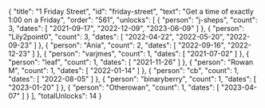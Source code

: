 {
  "title": "1 Friday Street",
  "id": "friday-street",
  "text": "Get a time of exactly 1:00 on a Friday",
  "order": "561",
  "unlocks": [
    {
      "person": "j-sheps",
      "count": 3,
      "dates": [
        "2021-09-17",
        "2022-12-09",
        "2023-06-09"
      ]
    },
    {
      "person": "Lily2point0",
      "count": 3,
      "dates": [
        "2022-04-22",
        "2022-05-20",
        "2022-09-23"
      ]
    },
    {
      "person": "Ania",
      "count": 2,
      "dates": [
        "2022-09-16",
        "2022-12-23"
      ]
    },
    {
      "person": "varjmes",
      "count": 1,
      "dates": [
        "2021-07-02"
      ]
    },
    {
      "person": "leaf",
      "count": 1,
      "dates": [
        "2021-11-26"
      ]
    },
    {
      "person": "Rowan M",
      "count": 1,
      "dates": [
        "2022-01-14"
      ]
    },
    {
      "person": "cb",
      "count": 1,
      "dates": [
        "2022-08-05"
      ]
    },
    {
      "person": "binaryberry",
      "count": 1,
      "dates": [
        "2023-01-20"
      ]
    },
    {
      "person": "Otherowan",
      "count": 1,
      "dates": [
        "2023-04-07"
      ]
    }
  ],
  "totalUnlocks": 14
}
